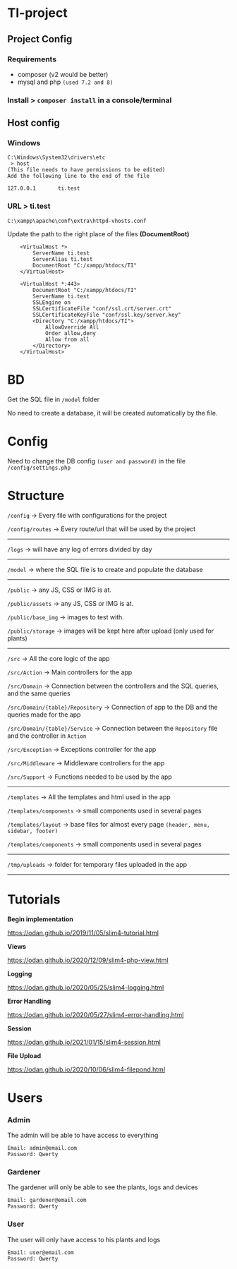 # TI-project

## Project Config
### Requirements
- composer (v2 would be better)
- mysql and php `(used 7.2 and 8)`

### Install > `composer install` in a console/terminal

## Host config
### Windows
    C:\Windows\System32\drivers\etc
     > host
    (This file needs to have permissions to be edited)
    Add the following line to the end of the file
```
127.0.0.1       ti.test
```

### URL > ti.test
    C:\xampp\apache\conf\extra\httpd-vhosts.conf

Update the path to the right place of the files **(DocumentRoot)**

``` 
    <VirtualHost *>
        ServerName ti.test
        ServerAlias ti.test
        DocumentRoot "C:/xampp/htdocs/TI"
    </VirtualHost>

    <VirtualHost *:443>
        DocumentRoot "C:/xampp/htdocs/TI"
        ServerName ti.test
        SSLEngine on
        SSLCertificateFile "conf/ssl.crt/server.crt"
        SSLCertificateKeyFile "conf/ssl.key/server.key"
        <Directory "C:/xampp/htdocs/TI">
            AllowOverride All
            Order allow,deny
            Allow from all
        </Directory>
    </VirtualHost>
```


# BD

Get the SQL file in `/model` folder

No need to create a database, it will be created automatically by the file.


# Config
Need to change the DB config `(user and password)` in the file `/config/settings.php`



# Structure

`/config` -> Every file with configurations for the project

`/config/routes` -> Every route/url that will be used by the project
  - - -
`/logs` -> will have any log of errors divided by day
  - - -
`/model` -> where the SQL file is to create and populate the database
  - - -
`/public` -> any JS, CSS or IMG is at. 

`/public/assets` -> any JS, CSS or IMG is at.

`/public/base_img` -> images to test with.

`/public/storage` -> images will be kept here after upload (only used for plants)
  - - -
`/src` -> All the core logic of the app

`/src/Action` -> Main controllers for the app

`/src/Domain` -> Connection between the controllers and the SQL queries, and the same queries 

`/src/Domain/{table}/Repository` -> Connection of app to the DB and the queries made for the app

`/src/Domain/{table}/Service` -> Connection between the `Repository` file and the controller in `Action`

`/src/Exception` -> Exceptions controller for the app

`/src/Middleware` -> Middleware controllers for the app

`/src/Support` -> Functions needed to be used by the app
  - - - 
`/templates` -> All the templates and html used in the app

`/templates/components` -> small components used in several pages

`/templates/layout` -> base files for almost every page `(header, menu, sidebar, footer)` 

`/templates/components` -> small components used in several pages
  - - -
`/tmp/uploads` -> folder for temporary files uploaded in the app
  - - -


# Tutorials

**Begin implementation**

https://odan.github.io/2019/11/05/slim4-tutorial.html

**Views**

https://odan.github.io/2020/12/09/slim4-php-view.html

**Logging**

https://odan.github.io/2020/05/25/slim4-logging.html

**Error Handling**

https://odan.github.io/2020/05/27/slim4-error-handling.html

**Session**

https://odan.github.io/2021/01/15/slim4-session.html

**File Upload**

https://odan.github.io/2020/10/06/slim4-filepond.html

# Users

### Admin

The admin will be able to have access to everything

    Email: admin@email.com
    Password: Qwerty

### Gardener

The gardener will only be able to see the plants, logs and devices

    Email: gardener@email.com
    Password: Qwerty

### User

The user will only have access to his plants and logs

    Email: user@email.com
    Password: Qwerty
